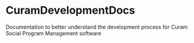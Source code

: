 # CuramDevelopmentDocs
Documentation to better understand the development process for Curam Social Program Management software
